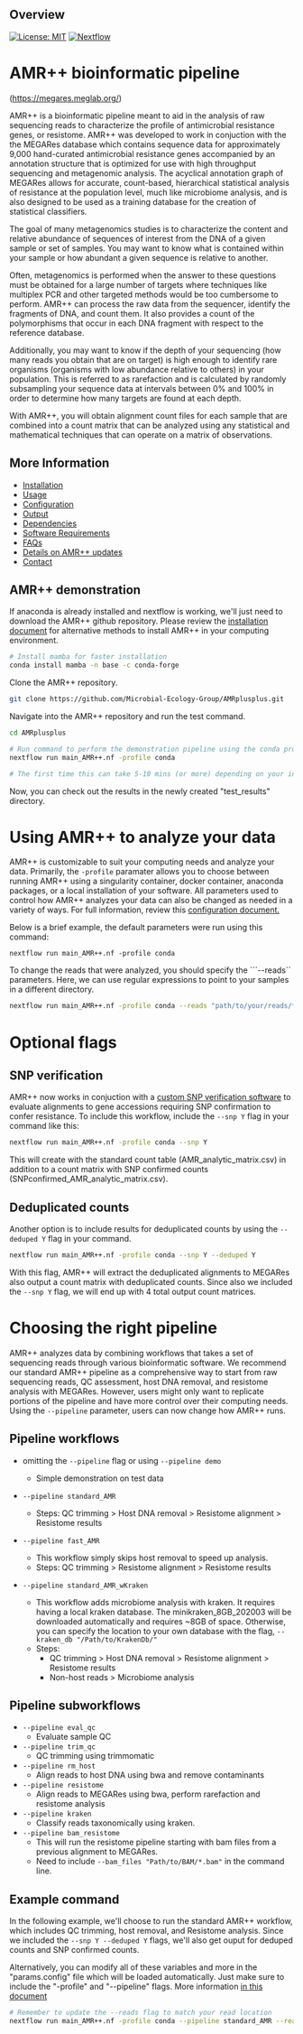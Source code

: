 Overview
--------
[![License: MIT](https://img.shields.io/badge/License-MIT-yellow.svg)](https://opensource.org/licenses/MIT)
[![Nextflow](https://img.shields.io/badge/Nextflow-%E2%89%A50.25.1-brightgreen.svg)](https://www.nextflow.io/)


# AMR++ bioinformatic pipeline
(https://megares.meglab.org/)

AMR++ is a bioinformatic pipeline meant to aid in the analysis of raw sequencing reads to characterize the profile of antimicrobial resistance genes, or resistome. AMR++ was developed to work in conjuction with the the MEGARes database which contains sequence data for approximately 9,000 hand-curated antimicrobial resistance genes accompanied by an annotation structure that is optimized for use with high throughput sequencing and metagenomic analysis. The acyclical annotation graph of MEGARes allows for accurate, count-based, hierarchical statistical analysis of resistance at the population level, much like microbiome analysis, and is also designed to be used as a training database for the creation of statistical classifiers.

The goal of many metagenomics studies is to characterize the content and relative abundance of sequences of interest from the DNA of a given sample or set of samples. You may want to know what is contained within your sample or how abundant a given sequence is relative to another.

Often, metagenomics is performed when the answer to these questions must be obtained for a large number of targets where techniques like multiplex PCR and other targeted methods would be too cumbersome to perform. AMR++ can process the raw data from the sequencer, identify the fragments of DNA, and count them. It also provides a count of the polymorphisms that occur in each DNA fragment with respect to the reference database.

Additionally, you may want to know if the depth of your sequencing (how many reads you obtain that are on target) is high enough to identify rare organisms (organisms with low abundance relative to others) in your population. This is referred to as rarefaction and is calculated by randomly subsampling your sequence data at intervals between 0% and 100% in order to determine how many targets are found at each depth.

With AMR++, you will obtain alignment count files for each sample that are combined into a count matrix that can be analyzed using any statistical and mathematical techniques that can operate on a matrix of observations.

More Information
----------------

- [Installation](https://github.com/Microbial-Ecology-Group/AMRplusplus/blob/master/docs/installation.md)
- [Usage](https://github.com/Microbial-Ecology-Group/AMRplusplus/blob/master/docs/usage.md)
- [Configuration](https://github.com/Microbial-Ecology-Group/AMRplusplus/blob/master/docs/configuration.md)
- [Output](https://github.com/Microbial-Ecology-Group/AMRplusplus/blob/master/docs/output.md)
- [Dependencies](https://github.com/Microbial-Ecology-Group/AMRplusplus/blob/master/docs/dependencies.md)
- [Software Requirements](https://github.com/Microbial-Ecology-Group/AMRplusplus/blob/master/docs/requirements.md)
- [FAQs](https://github.com/Microbial-Ecology-Group/AMRplusplus/blob/master/docs/FAQs.md)
- [Details on AMR++ updates](https://github.com/Microbial-Ecology-Group/AMRplusplus/blob/master/docs/update_details.md)
- [Contact](https://github.com/Microbial-Ecology-Group/AMRplusplus/blob/master/docs/contact.md)



## AMR++ demonstration

If anaconda is already installed and nextflow is working, we'll just need to download the AMR++ github repository. Please review the [installation document](docs/installation.md) for alternative methods to install AMR++ in your computing environment.

```bash
# Install mamba for faster installation
conda install mamba -n base -c conda-forge
```

Clone the AMR++ repository.

```bash
git clone https://github.com/Microbial-Ecology-Group/AMRplusplus.git
```

Navigate into the AMR++ repository and run the test command.
```bash
cd AMRplusplus

# Run command to perform the demonstration pipeline using the conda profile.
nextflow run main_AMR++.nf -profile conda

# The first time this can take 5-10 mins (or more) depending on your internet speed because it is installing a conda environment. Subsequent runs will skip this step automatically.
```
Now, you can check out the results in the newly created "test_results" directory.

# Using AMR++ to analyze your data

AMR++ is customizable to suit your computing needs and analyze your data. Primarily, the ```-profile``` paramater allows you to choose between running AMR++ using a singularity container, docker container, anaconda packages, or a local installation of your software. 
All parameters used to control how AMR++ analyzes your data can also be changed as needed in a variety of ways. For full information, review this [configuration document.](docs/configuration.md)


Below is a brief example, the default parameters were run using this command:

```nextflow run main_AMR++.nf -profile conda```

To change the reads that were analyzed, you should specify the ```--reads`` parameters. Here, we can use regular expressions to point to your samples in a different directory.
```bash
nextflow run main_AMR++.nf -profile conda --reads "path/to/your/reads/*_R{1,2}.fastq.gz" 
```

# Optional flags

## SNP verification

AMR++ now works in conjuction with a [custom SNP verification software](https://github.com/Isabella136/AmrPlusPlus_SNP) to evaluate alignments to gene accessions requiring SNP confirmation to confer resistance. To include this workflow, include the ```--snp Y``` flag in your command like this:

```bash
nextflow run main_AMR++.nf -profile conda --snp Y
```
This will create with the standard count table (AMR_analytic_matrix.csv) in addition to a count matrix with SNP confirmed counts (SNPconfirmed_AMR_analytic_matrix.csv).

## Deduplicated counts

Another option is to include results for deduplicated counts by using the ```--deduped Y``` flag in your command.

```bash
nextflow run main_AMR++.nf -profile conda --snp Y --deduped Y
```

With this flag, AMR++ will extract the deduplicated alignments to MEGARes also output a count matrix with deduplicated counts. Since also we included the ```--snp Y``` flag, we will end up with 4 total output count matrices.

# Choosing the right pipeline

AMR++ analyzes data by combining workflows that takes a set of sequencing reads through various bioinformatic software. We recommend our standard AMR++ pipeline as a comprehensive way to start from raw sequencing reads, QC assessment, host DNA removal, and resistome analysis with MEGARes. However, users might only want to replicate portions of the pipeline and have more control over their computing needs. Using the ```--pipeline``` parameter, users can now change how AMR++ runs.



## Pipeline workflows
*  omitting the ```--pipeline``` flag or using ```--pipeline demo```    
    * Simple demonstration on test data

* ```--pipeline standard_AMR```   
    * Steps: QC trimming > Host DNA removal > Resistome alignment > Resistome results

* ```--pipeline fast_AMR```
    * This workflow simply skips host removal to speed up analysis.
    * Steps: QC trimming > Resistome alignment > Resistome results

* ```--pipeline standard_AMR_wKraken```
    * This workflow adds microbiome analysis with kraken. It requires having a local kraken database. The minikraken_8GB_202003 will be downloaded automatically and requires ~8GB of space. Otherwise, you can specify the location to your own database with the flag, ```--kraken_db "/Path/to/KrakenDb/"```
    * Steps:
        * QC trimming > Host DNA removal > Resistome alignment > Resistome results 
        * Non-host reads > Microbiome analysis

## Pipeline subworkflows
* ```--pipeline eval_qc```  
    * Evaluate sample QC 
* ```--pipeline trim_qc```  
    * QC trimming using trimmomatic 
* ```--pipeline rm_host```  
    * Align reads to host DNA using bwa and remove contaminants 
* ```--pipeline resistome```  
    * Align reads to MEGARes using bwa, perform rarefaction and resistome analysis
* ```--pipeline kraken```  
    * Classify reads taxonomically using kraken.
* ```--pipeline bam_resistome```
    * This will run the resistome pipeline starting with bam files from a previous alignment to MEGARes.
    * Need to include ```--bam_files "Path/to/BAM/*.bam"``` in the command line.

## Example command
In the following example, we'll choose to run the standard AMR++ workflow, which includes QC trimming, host removal, and Resistome analysis. Since we included the ```--snp Y --deduped Y``` flags, we'll also get ouput for deduped counts and SNP confirmed counts.

Alternatively, you can modify all of these variables and more in the "params.config" file which will be loaded automatically. Just make sure to include the "-profile" and "--pipeline" flags. More information [in this document](docs/configuration.md)

```bash
# Remember to update the --reads flag to match your read location
nextflow run main_AMR++.nf -profile conda --pipeline standard_AMR --reads "path/to/your/reads/*_R{1,2}.fastq.gz" --snp Y --deduped Y
```
